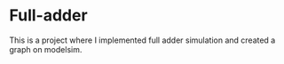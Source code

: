 # Full-adder
This is a project where I implemented full adder simulation and created a graph on modelsim.
